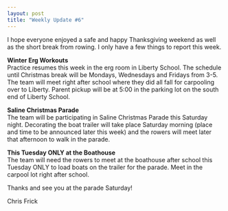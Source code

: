 ```yaml
---
layout: post  
title: "Weekly Update #6"
---
```


I hope everyone enjoyed a safe and happy Thanksgiving weekend as well as
the short break from rowing. I only have a few things to report this
week.

**Winter Erg Workouts**  
Practice resumes this week in the erg room in Liberty School. The
schedule until Christmas break will be Mondays, Wednesdays and Fridays
from 3-5. The team will meet right after school where they did all fall
for carpooling over to Liberty. Parent pickup will be at 5:00 in the
parking lot on the south end of Liberty School.

**Saline Christmas Parade**  
The team will be participating in Saline Christmas Parade this Saturday
night. Decorating the boat trailer will take place Saturday morning
(place and time to be announced later this week) and the rowers will
meet later that afternoon to walk in the parade.

**This Tuesday ONLY at the Boathouse**  
The team will need the rowers to meet at the boathouse after school this
Tuesday ONLY to load boats on the trailer for the parade. Meet in the
carpool lot right after school.

Thanks and see you at the parade Saturday!

Chris Frick

